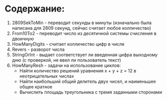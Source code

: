 # Содержание:
1. 2809SekToMin - переводит секунды в минуты (изначально была написана для 2809 секунд, сейчас считает любое колличество)
2. From10To2 - переводит число из десятичной системы счисления в двоичную
3. HowManyDigits - считает колличество цифр в числе
4. Revers - разворот числа
5. StringOrInt - выдает соответствует ли введенная цифра выходному дню (с проверкой, не ввел ли пользователь текст)
6. HowManyResh - задачи на использование циклов:
   * Найти количество решений уравнения x + y + z = 12 в неотрицательных числах
   * Найти наибольший общий делитель двух чисел, и наименьшее общее кратное
   * Вычислить площадь треугольника с тремя заданными сторонами